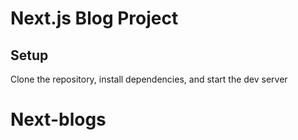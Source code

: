 # Next.js Blog Project

## Setup

Clone the repository, install dependencies, and start the dev server
# Next-blogs
